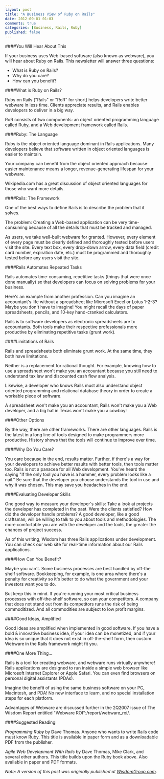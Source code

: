 ```yaml
---
layout: post
title: "A Business View of Ruby on Rails"
date: 2012-09-01 01:03
comments: true
categories: [Business, Rails, Ruby]
published: false
---
```

####You Will Hear About This

If your business uses Web-based software (also known as webware), you will hear about Ruby on Rails. This newsletter will answer three questions:

* What is Ruby on Rails?
* Why do you care?
* How can you benefit?

####What is Ruby on Rails?

Ruby on Rails ("Rails" or "RoR" for short) helps developers write better webware in less time. Clients appreciate results, and Rails enables developers to deliver in a big way.

RoR consists of two components: an object oriented programming language called Ruby, and a Web development framework called Rails.

####Ruby: The Language

Ruby is the object oriented language dominant in Rails applications. Many developers believe that software written in object oriented languages is easier to maintain. 

Your company can benefit from the object oriented approach because easier maintenance means a longer, revenue-generating lifespan for your webware.

Wikipedia.com has a great discussion of object oriented languages for those who want more details.

####Rails: The Framework

One of the best ways to define Rails is to describe the problem that it solves.

The problem: Creating a Web-based application can be very time-consuming because of all the details that must be tracked and managed. 

As users, we take well-built webware for granted. However, every element of every page must be clearly defined and thoroughly tested before users visit the site. Every text box, every drop-down arrow, every data field (credit card number, expiration date, etc.) must be programmed and thoroughly tested before any users visit the site.

####Rails Automates Repeated Tasks

Rails automates time-consuming, repetitive tasks (things that were once done manually) so that developers can focus on solving problems for your business.

Here's an example from another profession. Can you imagine an accountant's life without a spreadsheet like Microsoft Excel or Lotus 1-2-3? Maybe you don't have to imagine! You might recall the days of paper spreadsheets, pencils, and 10-key hand-cranked calculators. 

Rails is to software developers as electronic spreadsheets are to accountants. Both tools make their respective professionals more productive by eliminating repetitive tasks (grunt work).

####Limitations of Rails

Rails and spreadsheets both eliminate grunt work. At the same time, they both have limitations.

Neither is a replacement for rational thought. For example, knowing how to use a spreadsheet won't make you an accountant because you still need to understand tax law and discounted cash flow analysis. 

Likewise, a developer who knows Rails must also understand object oriented programming and relational database theory in order to create a workable piece of software. 

A spreadsheet won't make you an accountant, Rails won't make you a Web developer, and a big hat in Texas won't make you a cowboy!
 
####Other Options

By the way, there are other frameworks. There are other languages. Rails is the latest in a long line of tools designed to make programmers more productive. History shows that the tools will continue to improve over time. 

####Why Do You Care?

You care because in the end, results matter. Further, if there's a way for your developers to achieve better results with better tools, then tools matter too. Rails is not a panacea for all Web development. You've heard the saying "If the only tool you have is a hammer, every problem looks like a nail." Be sure that the developer you choose understands the tool in use and why it was chosen. This may save you headaches in the end.

####Evaluating Developer Skills

One good way to measure your developer's skills: Take a look at projects the developer has completed in the past. Were the clients satisfied? How did the developer handle problems? A good developer, like a good craftsman, will be willing to talk to you about tools and methodologies. The more comfortable you are with the developer and the tools, the greater the chances of project success.

As of this writing, Wisdom has three Rails applications under development. You can check our web site for real-time information about our Rails applications.

####How Can You Benefit?

Maybe you can't. Some business processes are best handled by off-the shelf software. Bookkeeping, for example, is one area where there's a penalty for creativity so it's better to do what the government and your investors want you to do. 

But keep this in mind. If you're running your most critical business processes with off-the-shelf software, so can your competitors. A company that does not stand out from its competitors runs the risk of being commoditized. And all commodities are subject to low profit margins.

####Good Ideas, Amplified

Good ideas are amplified when implemented in good software. If you have a bold & innovative business idea, if your idea can be monetized, and if your idea is so unique that it does not exist in off-the-shelf form, then custom Webware in the Rails framework might fit you.

####One More Thing...

Rails is a tool for creating webware, and webware runs virtually anywhere! Rails applications are designed to run inside a simple web browser like Microsoft Internet Explorer or Apple Safari. You can even find browsers on personal digital assistants (PDAs).

Imagine the benefit of using the same business software on your PC, Macintosh, and PDA! No new interface to learn, and no special installation steps for each platform.

Advantages of Webware are discussed further in the 2Q2007 issue of The Wisdom Report entitled "Webware ROI":/report/webware_roi/.

####Suggested Reading

_Programming Ruby_ by Dave Thomas. Anyone who wants to write Rails code must know Ruby. This title is available in paper form and as a downloadable PDF from the publisher.

_Agile Web Development With Rails_ by Dave Thomas, Mike Clark, and several other authors. This title builds upon the Ruby book above. Also available in paper and PDF formats.

_Note: A version of this post was originally published at [WisdomGroup.com](http://wisdomgroup.com)._
